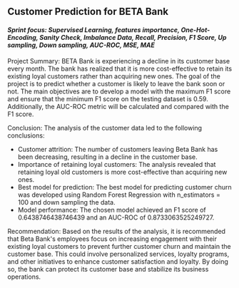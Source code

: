 ## Customer Prediction for BETA Bank
#### <i>Sprint focus: Supervised Learning, features importance, One-Hot-Encoding, Sanity Check, Imbalance Data, Recall, Precision, F1 Score, Up sampling, Down sampling, AUC-ROC, MSE, MAE </i>

Project Summary:
BETA Bank is experiencing a decline in its customer base every month. The bank has realized that it is more cost-effective to retain its existing loyal customers rather than acquiring new ones. The goal of the project is to predict whether a customer is likely to leave the bank soon or not. The main objectives are to develop a model with the maximum F1 score and ensure that the minimum F1 score on the testing dataset is 0.59. Additionally, the AUC-ROC metric will be calculated and compared with the F1 score.

Conclusion:
The analysis of the customer data led to the following conclusions:
-	Customer attrition: The number of customers leaving Beta Bank has been decreasing, resulting in a decline in the customer base.
-	Importance of retaining loyal customers: The analysis revealed that retaining loyal old customers is more cost-effective than acquiring new ones.
-	Best model for prediction: The best model for predicting customer churn was developed using Random Forest Regression with n_estimators = 100 and down sampling the data.
-	Model performance: The chosen model achieved an F1 score of 0.6438746438746439 and an AUC-ROC of 0.8733063525249727.

Recommendation:
Based on the results of the analysis, it is recommended that Beta Bank's employees focus on increasing engagement with their existing loyal customers to prevent further customer churn and maintain the customer base. This could involve personalized services, loyalty programs, and other initiatives to enhance customer satisfaction and loyalty. By doing so, the bank can protect its customer base and stabilize its business operations.
